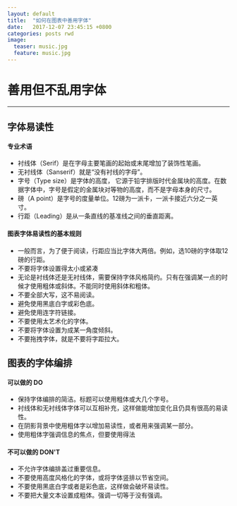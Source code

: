 ```yaml
---
layout: default
title:  "如何在图表中善用字体"
date:   2017-12-07 23:45:15 +0800
categories: posts rwd
image:
  teaser: music.jpg
  feature: music.jpg
---
```

# 善用但不乱用字体
---


## 字体易读性
#### 专业术语
- 衬线体（Serif）是在字母主要笔画的起始或末尾增加了装饰性笔画。
- 无衬线体（Sanserif）就是“没有衬线的字母”。
- 字号（Type size）是字体的高度， 它源于铅字排版时代金属块的高度。在数据字体中，字号是假定的金属块对等物的高度，而不是字母本身的尺寸。
- 磅（A point）是字号的度量单位。12磅为一派卡，一派卡接近六分之一英寸。
- 行距（Leading）是从一条直线的基准线之间的垂直距离。

#### 图表字体易读性的基本规则
- 一般而言，为了便于阅读，行距应当比字体大两倍。例如，选10磅的字体取12磅的行距。
- 不要将字体设置得太小或紧凑
- 无论是衬线体还是无衬线体，需要保持字体风格简约。只有在强调某一点的时候才使用粗体或斜体。不能同时使用斜体和粗体。
- 不要全部大写，这不易阅读。
- 避免使用黑底白字或彩色底。
- 避免使用连字符链接。
- 不要使用太艺术化的字体。
- 不要将字体设置为成某一角度倾斜。
- 不要拖拽字体，就是不要将字距拉大。

## 图表的字体编排
#### 可以做的 DO
- 保持字体编排的简洁。标题可以使用粗体或大几个字号。
- 衬线体和无衬线体字体可以互相补充，这样做能增加变化且仍具有很高的易读性。
- 在阴影背景中使用粗体字以增加易读性，或者用来强调某一部分。
- 使用粗体字强调信息的焦点，但要使用得法

#### 不可以做的 DON'T
- 不允许字体编排盖过重要信息。
- 不要使用高度风格化的字体，或将字体竖排以节省空间。
- 不要使用黑底白字或者是彩色底，这样做会破坏易读性。
- 不要把大量文本设置成粗体。强调一切等于没有强调。
